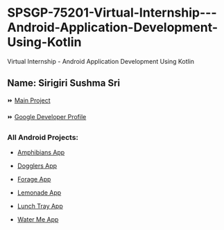 # SPSGP-75201-Virtual-Internship---Android-Application-Development-Using-Kotlin
Virtual Internship - Android Application Development Using Kotlin

## Name: Sirigiri Sushma Sri

⏩ [Main Project](https://github.com/smartinternz02/SPSGP-66856-Virtual-Internship---Android-Application-Development-Using-Kotlin/tree/main/Grocery-App.zip)

⏩ [Google Developer Profile](https://g.dev/SushmaSriSirigiri)

### All Android Projects:

* [Amphibians App](https://github.com/smartinternz02/SPSGP-75201-Virtual-Internship---Android-Application-Development-Using-Kotlin/tree/main/Amphibians-App)

* [Dogglers App](https://github.com/smartinternz02/SPSGP-75201-Virtual-Internship---Android-Application-Development-Using-Kotlin/tree/main/Dogglers-App)

* [Forage App](https://github.com/smartinternz02/SPSGP-75201-Virtual-Internship---Android-Application-Development-Using-Kotlin/tree/main/Forage-App)

* [Lemonade App](https://github.com/smartinternz02/SPSGP-75201-Virtual-Internship---Android-Application-Development-Using-Kotlin/tree/main/Lemonade-App)

* [Lunch Tray App](https://github.com/smartinternz02/SPSGP-75201-Virtual-Internship---Android-Application-Development-Using-Kotlin/tree/main/LunchTray-App)

* [Water Me App](https://github.com/smartinternz02/SPSGP-75201-Virtual-Internship---Android-Application-Development-Using-Kotlin/tree/main/WaterMe-App)


